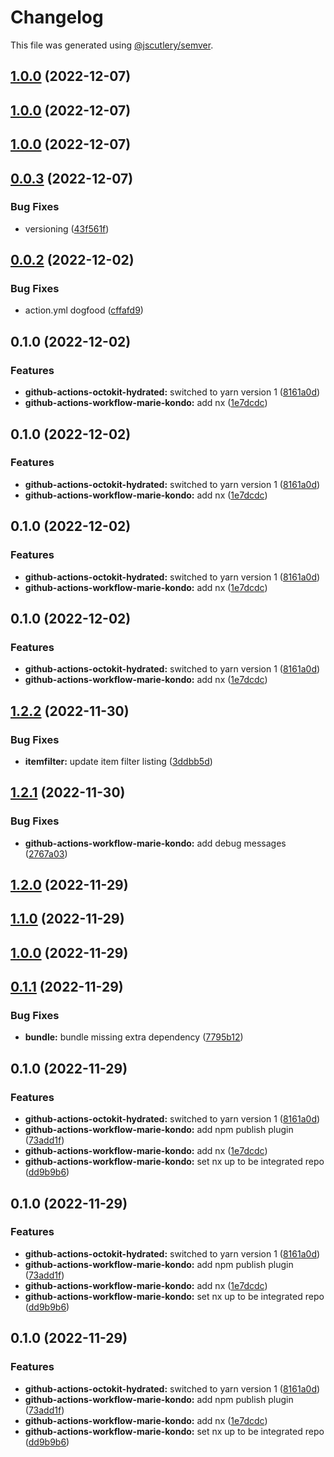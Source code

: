 # Changelog

This file was generated using [@jscutlery/semver](https://github.com/jscutlery/semver).

## [1.0.0](https://github.com-jamie-wearsafe/Broadshield/actions-toolkit/compare/github-actions-core-typed-inputs-0.0.3...github-actions-core-typed-inputs-1.0.0) (2022-12-07)

## [1.0.0](https://github.com-jamie-wearsafe/Broadshield/actions-toolkit/compare/github-actions-core-typed-inputs-0.0.3...github-actions-core-typed-inputs-1.0.0) (2022-12-07)

## [1.0.0](https://github.com-jamie-wearsafe/Broadshield/actions-toolkit/compare/github-actions-core-typed-inputs-0.0.3...github-actions-core-typed-inputs-1.0.0) (2022-12-07)

## [0.0.3](https://github.com-jamie-wearsafe/Broadshield/actions-toolkit/compare/github-actions-core-typed-inputs-0.0.2...github-actions-core-typed-inputs-0.0.3) (2022-12-07)


### Bug Fixes

* versioning ([43f561f](https://github.com-jamie-wearsafe/Broadshield/actions-toolkit/commit/43f561f2f6c368e4c39c0314d26946f51006665b))

## [0.0.2](https://github.com-jamie-wearsafe/Broadshield/actions-toolkit/compare/github-actions-core-typed-inputs-0.0.1...github-actions-core-typed-inputs-0.0.2) (2022-12-02)


### Bug Fixes

* action.yml dogfood ([cffafd9](https://github.com-jamie-wearsafe/Broadshield/actions-toolkit/commit/cffafd927503000d61b5d2e30ed2d9b20bc0408d))

## 0.1.0 (2022-12-02)


### Features

* **github-actions-octokit-hydrated:** switched to yarn version 1 ([8161a0d](https://github.com-jamie-wearsafe/Broadshield/actions-toolkit/commit/8161a0dbf40693e96dbfae80277c54ac3006d98d))
* **github-actions-workflow-marie-kondo:** add nx ([1e7dcdc](https://github.com-jamie-wearsafe/Broadshield/actions-toolkit/commit/1e7dcdc2eb8f750f8320081b6447216d931ca494))

## 0.1.0 (2022-12-02)


### Features

* **github-actions-octokit-hydrated:** switched to yarn version 1 ([8161a0d](https://github.com-jamie-wearsafe/Broadshield/actions-toolkit/commit/8161a0dbf40693e96dbfae80277c54ac3006d98d))
* **github-actions-workflow-marie-kondo:** add nx ([1e7dcdc](https://github.com-jamie-wearsafe/Broadshield/actions-toolkit/commit/1e7dcdc2eb8f750f8320081b6447216d931ca494))

## 0.1.0 (2022-12-02)


### Features

* **github-actions-octokit-hydrated:** switched to yarn version 1 ([8161a0d](https://github.com-jamie-wearsafe/Broadshield/actions-toolkit/commit/8161a0dbf40693e96dbfae80277c54ac3006d98d))
* **github-actions-workflow-marie-kondo:** add nx ([1e7dcdc](https://github.com-jamie-wearsafe/Broadshield/actions-toolkit/commit/1e7dcdc2eb8f750f8320081b6447216d931ca494))

## 0.1.0 (2022-12-02)


### Features

* **github-actions-octokit-hydrated:** switched to yarn version 1 ([8161a0d](https://github.com-jamie-wearsafe/Broadshield/actions-toolkit/commit/8161a0dbf40693e96dbfae80277c54ac3006d98d))
* **github-actions-workflow-marie-kondo:** add nx ([1e7dcdc](https://github.com-jamie-wearsafe/Broadshield/actions-toolkit/commit/1e7dcdc2eb8f750f8320081b6447216d931ca494))

## [1.2.2](https://github.com-jamie-wearsafe/Broadshield/actions-toolkit/compare/github-actions-core-typed-inputs-1.2.1...github-actions-core-typed-inputs-1.2.2) (2022-11-30)


### Bug Fixes

* **itemfilter:** update item filter listing ([3ddbb5d](https://github.com-jamie-wearsafe/Broadshield/actions-toolkit/commit/3ddbb5da7071cac72ca059d6e3d9b6411b545b33))

## [1.2.1](https://github.com-jamie-wearsafe/Broadshield/actions-toolkit/compare/github-actions-core-typed-inputs-1.2.0...github-actions-core-typed-inputs-1.2.1) (2022-11-30)


### Bug Fixes

* **github-actions-workflow-marie-kondo:** add debug messages ([2767a03](https://github.com-jamie-wearsafe/Broadshield/actions-toolkit/commit/2767a030a5ca3e5fa534c8b07549cf969909c836))

## [1.2.0](https://github.com-jamie-wearsafe/Broadshield/actions-toolkit/compare/github-actions-core-typed-inputs-1.1.0...github-actions-core-typed-inputs-1.2.0) (2022-11-29)

## [1.1.0](https://github.com-jamie-wearsafe/Broadshield/actions-toolkit/compare/github-actions-core-typed-inputs-1.0.0...github-actions-core-typed-inputs-1.1.0) (2022-11-29)

## [1.0.0](https://github.com-jamie-wearsafe/Broadshield/actions-toolkit/compare/github-actions-core-typed-inputs-0.1.1...github-actions-core-typed-inputs-1.0.0) (2022-11-29)

## [0.1.1](https://github.com-jamie-wearsafe/Broadshield/actions-toolkit/compare/github-actions-core-typed-inputs-0.1.0...github-actions-core-typed-inputs-0.1.1) (2022-11-29)


### Bug Fixes

* **bundle:** bundle missing extra dependency ([7795b12](https://github.com-jamie-wearsafe/Broadshield/actions-toolkit/commit/7795b126e7917706da6202e32baf319b7b52fc26))

## 0.1.0 (2022-11-29)


### Features

* **github-actions-octokit-hydrated:** switched to yarn version 1 ([8161a0d](https://github.com-jamie-wearsafe/Broadshield/actions-toolkit/commit/8161a0dbf40693e96dbfae80277c54ac3006d98d))
* **github-actions-workflow-marie-kondo:** add npm publish plugin ([73add1f](https://github.com-jamie-wearsafe/Broadshield/actions-toolkit/commit/73add1f4a2e4bf0ce4ee3459419e30065dc3ef88))
* **github-actions-workflow-marie-kondo:** add nx ([1e7dcdc](https://github.com-jamie-wearsafe/Broadshield/actions-toolkit/commit/1e7dcdc2eb8f750f8320081b6447216d931ca494))
* **github-actions-workflow-marie-kondo:** set nx up to be integrated repo ([dd9b9b6](https://github.com-jamie-wearsafe/Broadshield/actions-toolkit/commit/dd9b9b6d907d1eb14e33447d8972934ca97104dd))

## 0.1.0 (2022-11-29)


### Features

* **github-actions-octokit-hydrated:** switched to yarn version 1 ([8161a0d](https://github.com-jamie-wearsafe/Broadshield/actions-toolkit/commit/8161a0dbf40693e96dbfae80277c54ac3006d98d))
* **github-actions-workflow-marie-kondo:** add npm publish plugin ([73add1f](https://github.com-jamie-wearsafe/Broadshield/actions-toolkit/commit/73add1f4a2e4bf0ce4ee3459419e30065dc3ef88))
* **github-actions-workflow-marie-kondo:** add nx ([1e7dcdc](https://github.com-jamie-wearsafe/Broadshield/actions-toolkit/commit/1e7dcdc2eb8f750f8320081b6447216d931ca494))
* **github-actions-workflow-marie-kondo:** set nx up to be integrated repo ([dd9b9b6](https://github.com-jamie-wearsafe/Broadshield/actions-toolkit/commit/dd9b9b6d907d1eb14e33447d8972934ca97104dd))

## 0.1.0 (2022-11-29)


### Features

* **github-actions-octokit-hydrated:** switched to yarn version 1 ([8161a0d](https://github.com-jamie-wearsafe/Broadshield/actions-toolkit/commit/8161a0dbf40693e96dbfae80277c54ac3006d98d))
* **github-actions-workflow-marie-kondo:** add npm publish plugin ([73add1f](https://github.com-jamie-wearsafe/Broadshield/actions-toolkit/commit/73add1f4a2e4bf0ce4ee3459419e30065dc3ef88))
* **github-actions-workflow-marie-kondo:** add nx ([1e7dcdc](https://github.com-jamie-wearsafe/Broadshield/actions-toolkit/commit/1e7dcdc2eb8f750f8320081b6447216d931ca494))
* **github-actions-workflow-marie-kondo:** set nx up to be integrated repo ([dd9b9b6](https://github.com-jamie-wearsafe/Broadshield/actions-toolkit/commit/dd9b9b6d907d1eb14e33447d8972934ca97104dd))
